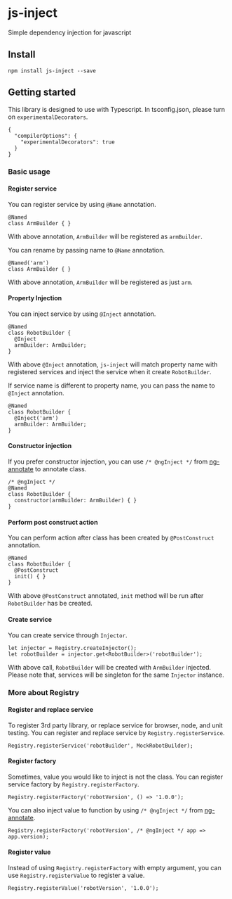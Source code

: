# js-inject
Simple dependency injection for javascript

## Install

```
npm install js-inject --save
```

## Getting started

This library is designed to use with Typescript. In tsconfig.json, please turn on `experimentalDecorators`.

```
{
  "compilerOptions": {
    "experimentalDecorators": true
  }
}
```

### Basic usage

#### Register service

You can register service by using `@Name` annotation.

```
@Named
class ArmBuilder { }
```

With above annotation, `ArmBuilder` will be registered as `armBuilder`.

You can rename by passing name to `@Name` annotation.

```
@Named('arm')
class ArmBuilder { }
```

With above annotation, `ArmBuilder` will be registered as just `arm`.

#### Property Injection

You can inject service by using `@Inject` annotation.

```
@Named
class RobotBuilder {
  @Inject
  armBuilder: ArmBuilder;
}
```

With above `@Inject` annotation, `js-inject` will match property name with registered services and inject the service when it create `RobotBuilder`.

If service name is different to property name, you can pass the name to `@Inject` annotation.

```
@Named
class RobotBuilder {
  @Inject('arm')
  armBuilder: ArmBuilder;
}
```

#### Constructor injection

If you prefer constructor injection, you can use `/* @ngInject */` from [ng-annotate](https://github.com/olov/ng-annotate) to annotate class.

```
/* @ngInject */
@Named
class RobotBuilder {
  constructor(armBuilder: ArmBuilder) { }
} 
```

#### Perform post construct action

You can perform action after class has been created by `@PostConstruct` annotation.

```
@Named
class RobotBuilder {
  @PostConstruct
  init() { }
} 
```

With above `@PostConstruct` annotated, `init` method will be run after `RobotBuilder` has be created.

#### Create service

You can create service through `Injector`.

```
let injector = Registry.createInjector();
let robotBuilder = injector.get<RobotBuilder>('robotBuilder');
```

With above call, `RobotBuilder` will be created with `ArmBuilder` injected. Please note that, services will be singleton for the same `Injector` instance.

### More about Registry

#### Register and replace service

To register 3rd party library, or replace service for browser, node, and unit testing. You can register and replace service by `Registry.registerService`.

```
Registry.registerService('robotBuilder', MockRobotBuilder);
```

#### Register factory

Sometimes, value you would like to inject is not the class. You can register service factory by `Registry.registerFactory`.

```
Registry.registerFactory('robotVersion', () => '1.0.0');
```

You can also inject value to function by using `/* @ngInject */` from [ng-annotate](https://github.com/olov/ng-annotate).

```
Registry.registerFactory('robotVersion', /* @ngInject */ app => app.version);
```

#### Register value

Instead of using `Registry.registerFactory` with empty argument, you can use `Registry.registerValue` to register a value.

```
Registry.registerValue('robotVersion', '1.0.0');
```
